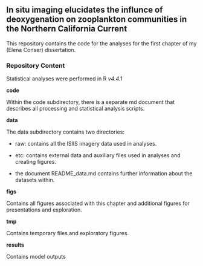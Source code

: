 ## In situ imaging elucidates the influnce of deoxygenation on zooplankton communities in the Northern California Current 

This repository contains the code for the analyses for the first chapter of my (Elena Conser) dissertation. 


### Repository Content 
Statistical analyses were performed in R *v4.4.1*  

**code** 

Within the code subdirectory, there is a separate md document that describes all processing and statistical analysis scripts. 

**data**  

The data subdirectory contains two directories:
* raw: contains all the ISIIS imagery data used in analyses.

* etc: contains external data and auxiliary files used in analyses and creating figures. 

* the document README_data.md contains further information about the datasets within. 


**figs** 

Contains all figures associated with this chapter and additional figures for presentations and exploration. 

**tmp** 

Contains temporary files and exploratory figures. 

**results** 

Contains model outputs 